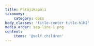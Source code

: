 ```yaml
---
title: Pārājikapāḷi
taxonomy:
    category: docs
body_classes: 'title-center title-h1h2'
media_order: sep-line-1.png
content:
    items: '@self.children'
---
```


